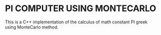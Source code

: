 # PI COMPUTER USING MONTECARLO

This is a C++ implementation of the calculus of math constant PI greek using MonteCarlo method.